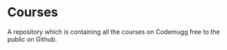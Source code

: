 # Courses
A repository which is containing all the courses on Codemugg free to the public on Github.
